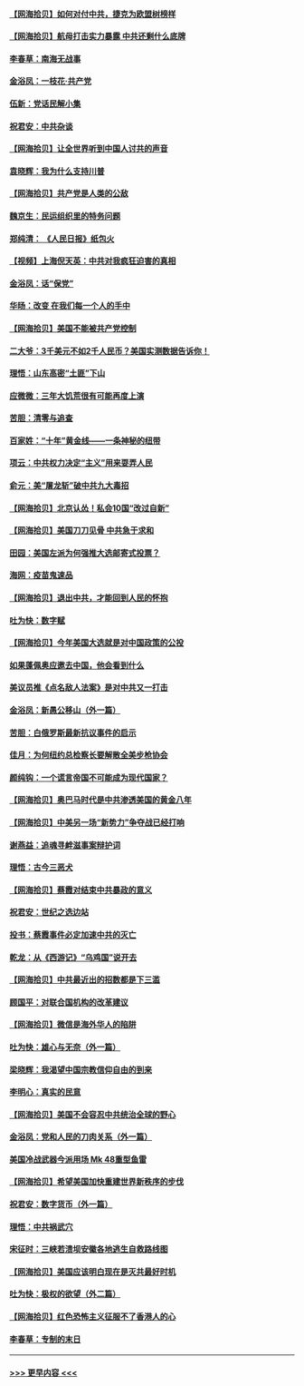 #### [【网海拾贝】如何对付中共，捷克为欧盟树榜样](../pages/nsc993/n12374209.md?t=09021202) 
#### [【网海拾贝】航母打击实力暴露 中共还剩什么底牌](../pages/nsc993/n12371825.md?t=09021202) 
#### [李春草：南海无战事](../pages/nsc993/n12371159.md?t=09021202) 
#### [金浴凤：一枝花·共产党](../pages/nsc993/n12368757.md?t=09021202) 
#### [伍新：党话民解小集](../pages/nsc993/n12366907.md?t=09021202) 
#### [祝君安：中共杂谈](../pages/nsc993/n12366076.md?t=09021202) 
#### [【网海拾贝】让全世界听到中国人讨共的声音](../pages/nsc993/n12365569.md?t=09021202) 
#### [袁晓辉：我为什么支持川普](../pages/nsc993/n12362670.md?t=09021202) 
#### [【网海拾贝】共产党是人类的公敌](../pages/nsc993/n12363182.md?t=09021202) 
#### [魏京生：民运组织里的特务问题](../pages/nsc993/n12363010.md?t=09021202) 
#### [郑纯清： 《人民日报》纸包火](../pages/nsc993/n12362706.md?t=09021202) 
#### [【视频】上海倪天英：中共对我疯狂迫害的真相](../pages/nsc993/n12356341.md?t=09021202) 
#### [金浴凤：话“保党”](../pages/nsc993/n12361867.md?t=09021202) 
#### [华旸：改变 在我们每一个人的手中](../pages/nsc993/n12361774.md?t=09021202) 
#### [【网海拾贝】美国不能被共产党控制](../pages/nsc993/n12360271.md?t=09021202) 
#### [二大爷：3千美元不如2千人民币？美国实测数据告诉你！](../pages/nsc993/n12358563.md?t=09021202) 
#### [理悟：山东高密“土匪”下山](../pages/nsc993/n12358535.md?t=09021202) 
#### [应微微：三年大饥荒很有可能再度上演](../pages/nsc993/n12358523.md?t=09021202) 
#### [苦胆：清零与追查](../pages/nsc993/n12358501.md?t=09021202) 
#### [百家姓：“十年”黄金线——一条神秘的纽带](../pages/nsc993/n12358319.md?t=09021202) 
#### [项云：中共权力决定“主义”用来耍弄人民](../pages/nsc993/n12358172.md?t=09021202) 
#### [俞元：美“屠龙斩”破中共九大毒招](../pages/nsc993/n12357822.md?t=09021202) 
#### [【网海拾贝】北京认怂！私会10国“改过自新”](../pages/nsc993/n12357784.md?t=09021202) 
#### [【网海拾贝】美国刀刀见骨 中共急于求和](../pages/nsc993/n12355511.md?t=09021202) 
#### [田园：美国左派为何强推大选邮寄式投票？](../pages/nsc993/n12352963.md?t=09021202) 
#### [海网：疫苗鬼速品](../pages/nsc993/n12354438.md?t=09021202) 
#### [【网海拾贝】退出中共，才能回到人民的怀抱](../pages/nsc993/n12352634.md?t=09021202) 
#### [吐为快：数字赋](../pages/nsc993/n12352317.md?t=09021202) 
#### [【网海拾贝】今年美国大选就是对中国政策的公投](../pages/nsc993/n12350973.md?t=09021202) 
#### [如果蓬佩奥应邀去中国，他会看到什么](../pages/nsc993/n12350945.md?t=09021202) 
#### [美议员推《点名敌人法案》是对中共又一打击](../pages/nsc993/n12350765.md?t=09021202) 
#### [金浴凤：新愚公移山（外一篇）](../pages/nsc993/n12350253.md?t=09021202) 
#### [苦胆：白俄罗斯最新抗议事件的启示](../pages/nsc993/n12349989.md?t=09021202) 
#### [佳月：为何纽约总检察长要解散全美步枪协会](../pages/nsc993/n12349939.md?t=09021202) 
#### [颜纯钩：一个谎言帝国不可能成为现代国家？](../pages/nsc993/n12349898.md?t=09021202) 
#### [【网海拾贝】奥巴马时代是中共渗透美国的黄金八年](../pages/nsc993/n12349284.md?t=09021202) 
#### [【网海拾贝】中美另一场“新势力”争夺战已经打响](../pages/nsc993/n12346998.md?t=09021202) 
#### [谢燕益：追魂寻衅滋事案辩护词](../pages/nsc993/n12346892.md?t=09021202) 
#### [理悟：古今三恶犬](../pages/nsc993/n12345190.md?t=09021202) 
#### [【网海拾贝】蔡霞对结束中共暴政的意义](../pages/nsc993/n12344263.md?t=09021202) 
#### [祝君安：世纪之选边站](../pages/nsc993/n12342382.md?t=09021202) 
#### [投书：蔡霞事件必定加速中共的灭亡](../pages/nsc993/n12341881.md?t=09021202) 
#### [乾龙：从《西游记》“乌鸡国”说开去](../pages/nsc993/n12341690.md?t=09021202) 
#### [【网海拾贝】中共最近出的招数都是下三滥](../pages/nsc993/n12341593.md?t=09021202) 
#### [顾国平：对联合国机构的改革建议](../pages/nsc993/n12339928.md?t=09021202) 
#### [【网海拾贝】微信是海外华人的陷阱](../pages/nsc993/n12338868.md?t=09021202) 
#### [吐为快：雄心与无奈（外一篇）](../pages/nsc993/n12338132.md?t=09021202) 
#### [梁晓辉：我渴望中国宗教信仰自由的到来](../pages/nsc993/n12336657.md?t=09021202) 
#### [李明心：真实的民意](../pages/nsc993/n12336089.md?t=09021202) 
#### [【网海拾贝】美国不会容忍中共统治全球的野心](../pages/nsc993/n12336063.md?t=09021202) 
#### [金浴凤：党和人民的刀肉关系（外一篇）](../pages/nsc993/n12335834.md?t=09021202) 
#### [美国冷战武器今派用场 Mk 48重型鱼雷](../pages/nsc993/n12335354.md?t=09021202) 
#### [【网海拾贝】希望美国加快重建世界新秩序的步伐](../pages/nsc993/n12334224.md?t=09021202) 
#### [祝君安：数字货币（外一篇）](../pages/nsc993/n12334186.md?t=09021202) 
#### [理悟：中共祸武穴](../pages/nsc993/n12333962.md?t=09021202) 
#### [宋征时：三峡若溃坝安徽各地逃生自救路线图](../pages/nsc993/n12332450.md?t=09021202) 
#### [【网海拾贝】美国应该明白现在是灭共最好时机](../pages/nsc993/n12332313.md?t=09021202) 
#### [吐为快：极权的欲望（外二篇）](../pages/nsc993/n12332089.md?t=09021202) 
#### [【网海拾贝】红色恐怖主义征服不了香港人的心](../pages/nsc993/n12329296.md?t=09021202) 
#### [李春草：专制的末日](../pages/nsc993/n12329079.md?t=09021202) 

----
#### [ >>> 更早内容 <<< ](../indexes/nsc993-earlier.md)
